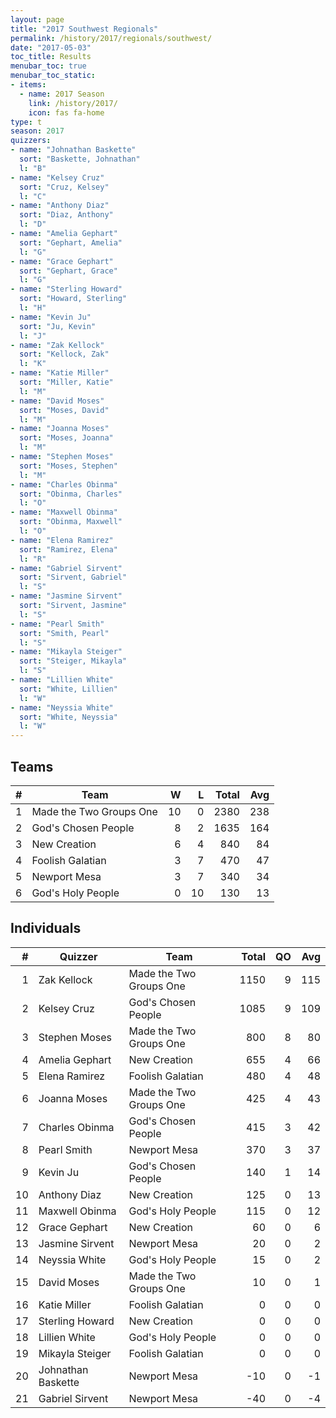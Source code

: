 ```yaml
---
layout: page
title: "2017 Southwest Regionals"
permalink: /history/2017/regionals/southwest/
date: "2017-05-03"
toc_title: Results
menubar_toc: true
menubar_toc_static:
- items:
  - name: 2017 Season
    link: /history/2017/
    icon: fas fa-home
type: t
season: 2017
quizzers:
- name: "Johnathan Baskette"
  sort: "Baskette, Johnathan"
  l: "B"
- name: "Kelsey Cruz"
  sort: "Cruz, Kelsey"
  l: "C"
- name: "Anthony Diaz"
  sort: "Diaz, Anthony"
  l: "D"
- name: "Amelia Gephart"
  sort: "Gephart, Amelia"
  l: "G"
- name: "Grace Gephart"
  sort: "Gephart, Grace"
  l: "G"
- name: "Sterling Howard"
  sort: "Howard, Sterling"
  l: "H"
- name: "Kevin Ju"
  sort: "Ju, Kevin"
  l: "J"
- name: "Zak Kellock"
  sort: "Kellock, Zak"
  l: "K"
- name: "Katie Miller"
  sort: "Miller, Katie"
  l: "M"
- name: "David Moses"
  sort: "Moses, David"
  l: "M"
- name: "Joanna Moses"
  sort: "Moses, Joanna"
  l: "M"
- name: "Stephen Moses"
  sort: "Moses, Stephen"
  l: "M"
- name: "Charles Obinma"
  sort: "Obinma, Charles"
  l: "O"
- name: "Maxwell Obinma"
  sort: "Obinma, Maxwell"
  l: "O"
- name: "Elena Ramirez"
  sort: "Ramirez, Elena"
  l: "R"
- name: "Gabriel Sirvent"
  sort: "Sirvent, Gabriel"
  l: "S"
- name: "Jasmine Sirvent"
  sort: "Sirvent, Jasmine"
  l: "S"
- name: "Pearl Smith"
  sort: "Smith, Pearl"
  l: "S"
- name: "Mikayla Steiger"
  sort: "Steiger, Mikayla"
  l: "S"
- name: "Lillien White"
  sort: "White, Lillien"
  l: "W"
- name: "Neyssia White"
  sort: "White, Neyssia"
  l: "W"
---
```


## Teams

|    # | Team                    |    W |    L | Total |  Avg |
| ---: | ----------------------- | ---: | ---: | ----: | ---: |
|    1 | Made the Two Groups One |   10 |    0 |  2380 |  238 |
|    2 | God's Chosen People     |    8 |    2 |  1635 |  164 |
|    3 | New Creation            |    6 |    4 |   840 |   84 |
|    4 | Foolish Galatian        |    3 |    7 |   470 |   47 |
|    5 | Newport Mesa            |    3 |    7 |   340 |   34 |
|    6 | God's Holy People       |    0 |   10 |   130 |   13 |

## Individuals

|    # | Quizzer            | Team                    | Total |   QO |  Avg |
| ---: | ------------------ | ----------------------- | ----: | ---: | ---: |
|    1 | Zak Kellock        | Made the Two Groups One |  1150 |    9 |  115 |
|    2 | Kelsey Cruz        | God's Chosen People     |  1085 |    9 |  109 |
|    3 | Stephen Moses      | Made the Two Groups One |   800 |    8 |   80 |
|    4 | Amelia Gephart     | New Creation            |   655 |    4 |   66 |
|    5 | Elena Ramirez      | Foolish Galatian        |   480 |    4 |   48 |
|    6 | Joanna Moses       | Made the Two Groups One |   425 |    4 |   43 |
|    7 | Charles Obinma     | God's Chosen People     |   415 |    3 |   42 |
|    8 | Pearl Smith        | Newport Mesa            |   370 |    3 |   37 |
|    9 | Kevin Ju           | God's Chosen People     |   140 |    1 |   14 |
|   10 | Anthony Diaz       | New Creation            |   125 |    0 |   13 |
|   11 | Maxwell Obinma     | God's Holy People       |   115 |    0 |   12 |
|   12 | Grace Gephart      | New Creation            |    60 |    0 |    6 |
|   13 | Jasmine Sirvent    | Newport Mesa            |    20 |    0 |    2 |
|   14 | Neyssia White      | God's Holy People       |    15 |    0 |    2 |
|   15 | David Moses        | Made the Two Groups One |    10 |    0 |    1 |
|   16 | Katie Miller       | Foolish Galatian        |     0 |    0 |    0 |
|   17 | Sterling Howard    | New Creation            |     0 |    0 |    0 |
|   18 | Lillien White      | God's Holy People       |     0 |    0 |    0 |
|   19 | Mikayla Steiger    | Foolish Galatian        |     0 |    0 |    0 |
|   20 | Johnathan Baskette | Newport Mesa            |   -10 |    0 |   -1 |
|   21 | Gabriel Sirvent    | Newport Mesa            |   -40 |    0 |   -4 |